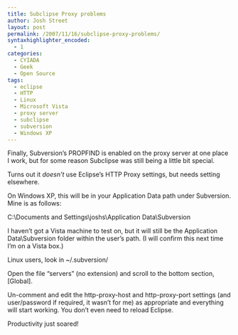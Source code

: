 ```yaml
---
title: Subclipse Proxy problems
author: Josh Street
layout: post
permalink: /2007/11/16/subclipse-proxy-problems/
syntaxhighlighter_encoded:
  - 1
categories:
  - CYIADA
  - Geek
  - Open Source
tags:
  - eclipse
  - HTTP
  - Linux
  - Microsoft Vista
  - proxy server
  - subclipse
  - subversion
  - Windows XP
---
```

Finally, Subversion&#8217;s PROPFIND is enabled on the proxy server at one place I work, but for some reason Subclipse was still being a little bit special.

Turns out it *doesn&#8217;t* use Eclipse&#8217;s HTTP Proxy settings, but needs setting elsewhere.

On Windows XP, this will be in your Application Data path under Subversion. Mine is as follows:

C:\Documents and Settings\joshs\Application Data\Subversion

I haven&#8217;t got a Vista machine to test on, but it will still be the Application Data\Subversion folder within the user&#8217;s path. (I will confirm this next time I&#8217;m on a Vista box.)

Linux users, look in ~/.subversion/

Open the file &#8220;servers&#8221; (no extension) and scroll to the bottom section, [Global].

Un-comment and edit the http-proxy-host and http-proxy-port settings (and user/password if required, it wasn&#8217;t for me) as appropriate and everything will start working. You don&#8217;t even need to reload Eclipse.

Productivity just soared!